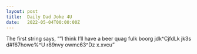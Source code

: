 ```yaml
---
layout: post
title:  Daily Dad Joke 4U
date:   2022-05-04T00:00:00Z
---
```

The first string says, “”I think I’ll have a beer quag fulk boorg jdk^CjfdLk jk3s d#f67howe%^U r89nvy owmc63^Dz x.xvcu”
